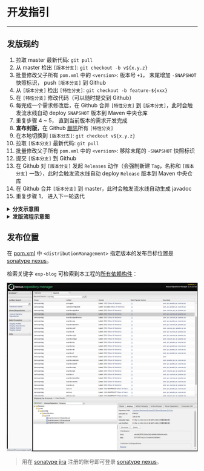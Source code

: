# 开发指引

------

## 发版规约

1. 拉取 master 最新代码: `git pull`
2. 从 master 检出 `[版本分支]`: `git checkout -b v${x.y.z}`
3. 批量修改父子所有 `pom.xml` 中的 `<version>`: 版本号 `+1`， 末尾增加 `-SNAPSHOT` 快照标识， push `[版本分支]` 到 Github
4. 从 `[版本分支]` 检出 `[特性分支]`: `git checkout -b feature-${xxx}`
5. 在 `[特性分支]` 修改代码（可以随时提交到 Github）
6. 每完成一个需求修改后，在 Github 合并 `[特性分支]` 到 `[版本分支]`，此时会触发流水线自动 deploy `SNAPSHOT` 版本到 Maven 中央仓库
7. 重复步骤 4 ~ 5， 直到当前版本的需求开发完成
8. **宣布封版**，在 Github [删除](../../branches)所有 `[特性分支]`
9. 在本地切换到 `[版本分支]`: `git checkout v${x.y.z}`
10. 拉取 `[版本分支]` 最新代码: `git pull`
11. 批量修改父子所有 `pom.xml` 中的 `<version>`: 移除末尾的 `-SNAPSHOT` 快照标识
12. 提交 `[版本分支]` 到 Github
13. 在 Github 对 `[版本分支]` 发起 `Releases` 动作（会强制新建 `Tag`，名称和 `[版本分支]` 一致），此时会触发流水线自动 deploy `Release` 版本到 Maven 中央仓库
14. 在 Github 合并 `[版本分支]` 到 master，此时会触发流水线自动生成 javadoc
15. 重复步骤 1， 进入下一轮迭代


<details>
<summary><b>分支示意图</b></summary>
<br/>

```mermaid
graph LR
    master((master)) -- checkout --> version[vX.Y.Z<br/>版本分支]
    version -- checkout --> featureA(feature-AAA<br/>特性分支 A)
    version -- checkout --> featureN(feature-...<br/>特性分支 N)
    featureA -- merge:SNAPSHOT --> version
    featureN -- merge:SNAPSHOT --> version
    version -- merge:RELEASE --> master
```

</details>

<details>
<summary><b>发版流程示意图</b></summary>
<br/>

```mermaid
sequenceDiagram
    participant Local
    participant Github
    participant Github Action
    participant Sonatype
    participant Github Pages
    Github->>Local: 拉取 master 最新代码<br/>git pull
    Local->>Local: 检出 [版本分支]<br/>git checkout -b v${x.y.z}
    Local->>Local: 批量修改父子所有 pom.xml 的版本
    Note left of Local: 版本号 +1<br/>末尾增加 -SNAPSHOT
    Local->>Github: 提交 [版本分支]<br/>git push
    Local->>Local: 检出 [特性分支]<br/>git checkout -b feature-${xxx}
    loop 当前版本需求开发
        Local->>Local: 修改代码
        Local->>Github: 提交修改<br/>git push
        Github->>Github: 合并 [特性分支] 到 [版本分支]
        Github->>Github Action: 触发流水线
        Github Action->>Sonatype: 发布 SNAPSHOT 版本
    end
    Note left of Github: 封版
    Github->>Github: 删除所有 [特性分支]
    Local->>Local: 切换到 [版本分支]<br/>git checkout v${x.y.z}
    Local->>Local: 拉取 [版本分支] 最新代码<br/>git pull
    Local->>Local: 批量修改父子所有 pom.xml 的版本
    Note left of Local: 移除末尾的 -SNAPSHOT
    Local->>Github: 提交 [版本分支]<br/>git push
    Github->>Github: 对 [版本分支] 发起 Releases
    Note left of Github: 强制新建 Tag<br/>名称和 [版本分支] 一致
    Github->>Github Action: 触发流水线
    Github Action->>Sonatype: 发布 Release 版本
    Github->>Github: 合并 [版本分支] 到 master
    Github->>Github Action: 触发流水线
    Github Action->>Github Pages: 发布 Javadoc
```

</details>


## 发布位置

在 [pom.xml](./pom.xml) 中 `<distributionManagement>` 指定版本的发布目标位置是 [sonatype nexus](https://s01.oss.sonatype.org/)。

检索关键字 `exp-blog` 可检索到本工程的[所有依赖构件](https://s01.oss.sonatype.org/#nexus-search;quick~exp-blog)：

![](./imgs/01.png)

> 用在 [sonatype jira](https://issues.sonatype.org) 注册的账号即可登录 [sonatype nexus](https://s01.oss.sonatype.org/)。


